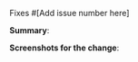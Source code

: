 <!-- Please specify the title of your PR properly.
  Don't make it too long
  Use less than 7 words and make sure the title makes sense
-->

Fixes #[Add issue number here] <!-- If you are fixing an issue, provide the issue number -->

**Summary**: 
<!-- Provide a small description of the changes made in your Pull Request -->

**Screenshots for the change**: 
<!-- If you are making some UI changes, it is a good idea to share screenshots or links -->
